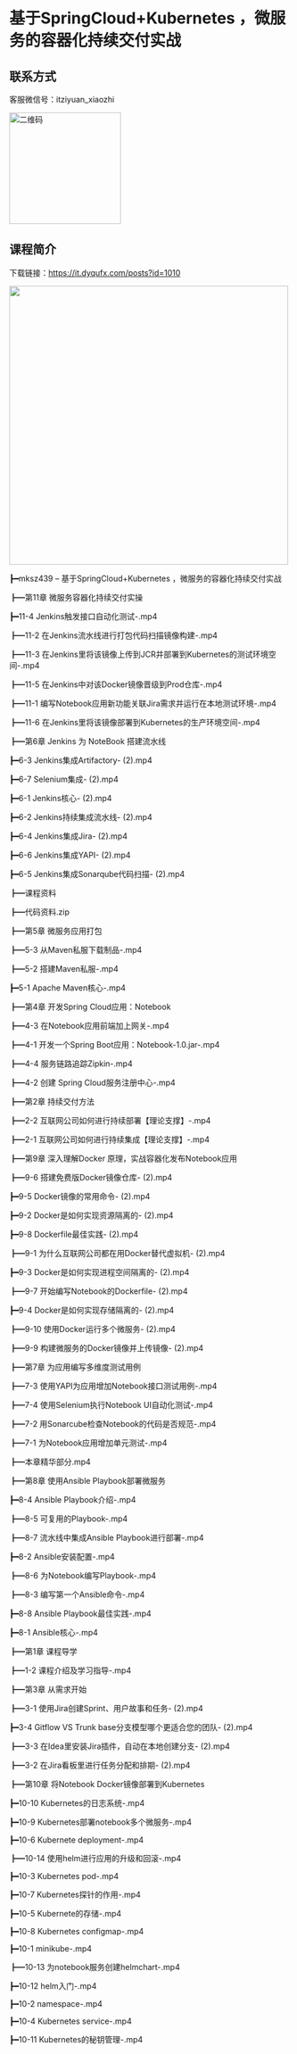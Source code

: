 # 基于SpringCloud+Kubernetes ，微服务的容器化持续交付实战

## 联系方式

客服微信号：itziyuan_xiaozhi

<img src="https://ziyuanyun.oss-cn-guangzhou.aliyuncs.com/common/20240614073449/666b82192834a.jpg" width="200" height="200" alt="二维码">

## 课程简介

下载链接：https://it.dyqufx.com/posts?id=1010

<img src="https://ziyuanyun.oss-cn-guangzhou.aliyuncs.com/yun/20240515153553/664465d9dae0a.jpg" width="500" alt="">

  ┣━mksz439 &#8211; 基于SpringCloud+Kubernetes ，微服务的容器化持续交付实战

 ┣━第11章 微服务容器化持续交付实操

 ┣━11-4 Jenkins触发接口自动化测试-.mp4

 ┣━11-2 在Jenkins流水线进行打包代码扫描镜像构建-.mp4

 ┣━11-3 在Jenkins里将该镜像上传到JCR并部署到Kubernetes的测试环境空间-.mp4

 ┣━11-5 在Jenkins中对该Docker镜像晋级到Prod仓库-.mp4

 ┣━11-1 编写Notebook应用新功能关联Jira需求并运行在本地测试环境-.mp4

 ┣━11-6 在Jenkins里将该镜像部署到Kubernetes的生产环境空间-.mp4

 ┣━第6章 Jenkins 为 NoteBook 搭建流水线

 ┣━6-3 Jenkins集成Artifactory- (2).mp4

 ┣━6-7 Selenium集成- (2).mp4

 ┣━6-1 Jenkins核心- (2).mp4

 ┣━6-2 Jenkins持续集成流水线- (2).mp4

 ┣━6-4 Jenkins集成Jira- (2).mp4

 ┣━6-6 Jenkins集成YAPI- (2).mp4

 ┣━6-5 Jenkins集成Sonarqube代码扫描- (2).mp4

 ┣━课程资料

 ┣━代码资料.zip

 ┣━第5章 微服务应用打包

 ┣━5-3 从Maven私服下载制品-.mp4

 ┣━5-2 搭建Maven私服-.mp4

 ┣━5-1 Apache Maven核心-.mp4

 ┣━第4章 开发Spring Cloud应用：Notebook

 ┣━4-3 在Notebook应用前端加上网关-.mp4

 ┣━4-1 开发一个Spring Boot应用：Notebook-1.0.jar-.mp4

 ┣━4-4 服务链路追踪Zipkin-.mp4

 ┣━4-2 创建 Spring Cloud服务注册中心-.mp4

 ┣━第2章 持续交付方法

 ┣━2-2 互联网公司如何进行持续部署【理论支撑】-.mp4

 ┣━2-1 互联网公司如何进行持续集成【理论支撑】-.mp4

 ┣━第9章 深入理解Docker 原理，实战容器化发布Notebook应用

 ┣━9-6 搭建免费版Docker镜像仓库- (2).mp4

 ┣━9-5 Docker镜像的常用命令- (2).mp4

 ┣━9-2 Docker是如何实现资源隔离的- (2).mp4

 ┣━9-8 Dockerfile最佳实践- (2).mp4

 ┣━9-1 为什么互联网公司都在用Docker替代虚拟机- (2).mp4

 ┣━9-3 Docker是如何实现进程空间隔离的- (2).mp4

 ┣━9-7 开始编写Notebook的Dockerfile- (2).mp4

 ┣━9-4 Docker是如何实现存储隔离的- (2).mp4

 ┣━9-10 使用Docker运行多个微服务- (2).mp4

 ┣━9-9 构建微服务的Docker镜像并上传镜像- (2).mp4

 ┣━第7章 为应用编写多维度测试用例

 ┣━7-3 使用YAPI为应用增加Notebook接口测试用例-.mp4

 ┣━7-4 使用Selenium执行Notebook UI自动化测试-.mp4

 ┣━7-2 用Sonarcube检查Notebook的代码是否规范-.mp4

 ┣━7-1 为Notebook应用增加单元测试-.mp4

 ┣━本章精华部分.mp4

 ┣━第8章 使用Ansible Playbook部署微服务

 ┣━8-4 Ansible Playbook介绍-.mp4

 ┣━8-5 可复用的Playbook-.mp4

 ┣━8-7 流水线中集成Ansible Playbook进行部署-.mp4

 ┣━8-2 Ansible安装配置-.mp4

 ┣━8-6 为Notebook编写Playbook-.mp4

 ┣━8-3 编写第一个Ansible命令-.mp4

 ┣━8-8 Ansible Playbook最佳实践-.mp4

 ┣━8-1 Ansible核心-.mp4

 ┣━第1章 课程导学

 ┣━1-2 课程介绍及学习指导-.mp4

 ┣━第3章 从需求开始

 ┣━3-1 使用Jira创建Sprint、用户故事和任务- (2).mp4

 ┣━3-4 Gitflow VS Trunk base分支模型哪个更适合您的团队- (2).mp4

 ┣━3-3 在Idea里安装Jira插件，自动在本地创建分支- (2).mp4

 ┣━3-2 在Jira看板里进行任务分配和排期- (2).mp4

 ┣━第10章 将Notebook Docker镜像部署到Kubernetes

 ┣━10-10 Kubernetes的日志系统-.mp4

 ┣━10-9 Kubernetes部署notebook多个微服务-.mp4

 ┣━10-6 Kubernete deployment-.mp4

 ┣━10-14 使用helm进行应用的升级和回滚-.mp4

 ┣━10-3 Kubernetes pod-.mp4

 ┣━10-7 Kubernetes探针的作用-.mp4

 ┣━10-5 Kubernete的存储-.mp4

 ┣━10-8 Kubernetes configmap-.mp4

 ┣━10-1 minikube-.mp4

 ┣━10-13 为notebook服务创建helmchart-.mp4

 ┣━10-12 helm入门-.mp4

 ┣━10-2 namespace-.mp4

 ┣━10-4 Kubernetes service-.mp4

 ┣━10-11 Kubernetes的秘钥管理-.mp4

  